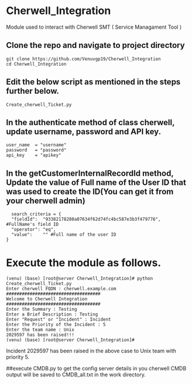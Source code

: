 # Cherwell_Integration

Module used to interact with Cherwell SMT ( Service Managament Tool ) 

## Clone the repo and navigate to project directory
    git clone https://github.com/Venuvgp19/Cherwell_Integration
    cd Cherwell_Integration

## Edit the below script as mentioned in the steps further below.
    Create_cherwell_Ticket.py

## In the authenticate method of class cherwell, update username, password and API key.
    user_name  = "username"
    password   = "password"
    api_key    = "apikey"

   
## In the getCustomerInternalRecordId method, Update the value of Full name of the User ID that was used to create the ID(You can get it from your cherwell admin)

      search_criteria = {
      "fieldId":  "93382178280a07634f62d74fc4bc587e3b3f479776",  #FullName's field ID
      "operator": "eq",
      "value":    "" #Full name of the user ID
    }
    

# Execute the module as follows.

    (venu) (base) [root@server Cherwell_Integration]# python Create_cherwell_Ticket.py
    Enter cherwell FQDN : cherwell.example.com
    ####################################
    Welcome to Cherwell Integration
    ####################################
    Enter the Summary : Testing
    Enter a Brief Description : Testing
    Enter "Request" or "Incident" : Incident
    Enter the Priority of the Incident : 5
    Enter the team name : Unix
    2029597 has been raised!!!
    (venu) (base) [root@server Cherwell_Integration]#

Incident 2029597 has been raised in the above case to Unix team with priority 5.

##execute CMDB.py to get the config server details in you cherwell CMDB output will be saved to CMDB_all.txt in the work directory.
